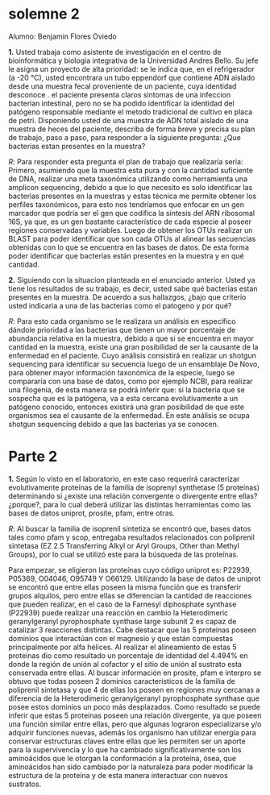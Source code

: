 # solemne 2

Alumno: Benjamin Flores Oviedo

__1.__ Usted trabaja como asistente de investigación en el centro de bioinformática y biología integrativa de la Universidad Andres Bello. Su jefe le asigna un proyecto de alta prioridad: se le indica que, en el refrigerador (a -20 °C), usted encontrara un tubo eppendorf que contiene ADN aislado desde una muestra fecal proveniente de un paciente, cuya identidad desconoce . el paciente presenta claros sintomas de una infeccion bacterian intestinal, pero no se ha podido identificar la identidad del patógeno responsable mediante el metodo tradicional de cultivo en placa de petri. Disponiendo usted de una muestra de ADN total aislado de una muestra de heces del paciente, describa de forma breve y precisa su plan de trabajo, paso a paso, para responder a la siguiente pregunta: ¿Que bacterias estan presentes en la muestra?

_R_: Para responder esta pregunta el plan de trabajo que realizaría seria: Primero, asumiendo que la muestra esta pura y con la cantidad suficiente de DNA, realizar una meta taxonómica utilizando como herramienta una amplicon sequencing, debido a que lo que necesito es solo identificar las bacterias presentes en la muestras y estas técnica me permite obtener los perfiles taxonómicos, para esto nos tendríamos que enfocar en un gen marcador que podría ser el gen que codifica la síntesis del ARN ribosomal 16S, ya que, es un gen bastante característico de cada especie al poseer regiones conservadas y variables. Luego de obtener los OTUs realizar un BLAST para poder identificar que son cada OTUs al alinear las secuencias obtenidas con lo que se encuentra en las bases de datos. De esta forma poder identificar que bacterias están presentes en la muestra y en qué cantidad.


__2.__ Siguiendo con la situacion planteada en el enunciado anterior. Usted ya tiene los resultados de su trabajo, es decir, usted sabe qué bacterias estan presentes en la muestra. De acuerdo a sus hallazgos, ¿bajo que criterio usted indicaria a una de las bacterias como el patogeno y por qué?

_R_: Para esto cada organismo se le realizara un análisis en específico dándole prioridad a las bacterias que tienen un mayor porcentaje de abundancia relativa en la muestra, debido a que si se encuentra en mayor cantidad en la muestra, existe una gran posibilidad de ser la causante de la enfermedad en el paciente. Cuyo análisis consistirá en realizar un shotgun sequencing para identificar su secuencia luego de un ensamblaje De Novo, para obtener mayor información taxonómica de la especie, luego se compararía con una base de datos, como por ejemplo NCBI, para realizar una filogenia, de esta manera se podrá inferir que: si la bacteria que se sospecha que es la patógena, va a esta cercana evolutivamente a un patógeno conocido, entonces existirá una gran posibilidad de que este organismos sea el causante de la enfermedad. En este análisis se ocupa shotgun sequencing debido a que las bacterias ya se conocen. 


# Parte 2

__1.__ Según lo visto en el laboratorio, en este caso requerirá caracterizar evolutivamente proteínas de la familia de isoprenyl synthetase (5 proteínas) determinando si ¿existe una relación convergente o divergente entre ellas? ¿porque?, para lo cual deberá utilizar las distintas herramientas como las bases de datos uniprot, prosite, pfam, entre otras.

_R_: Al buscar la familia de isoprenil sintetiza se encontró que, bases datos tales como pfam y scop, entregaba resultados relacionados con poliprenil sintetasa (EZ 2.5 Transferring Alkyl or Aryl Groups, Other than Methyl Groups), por lo cual se utilizó este para la búsqueda de las proteínas.

Para empezar, se eligieron las proteínas cuyo código uniprot es: P22939, P05369, O04046, O95749 Y O66129. Utilizando la base de datos de uniprot se encontró que entre ellas poseen la misma función que es transferir grupos alquilos, pero entre ellas se diferencian la cantidad de reacciones que pueden realizar, en el caso de la Farnesyl diphosphate synthase (P22939) puede realizar una reacción en cambio la Heterodimeric geranylgeranyl pyrophosphate synthase large subunit 2 es capaz de catalizar 3 reacciones distintas. Cabe destacar que las 5 proteínas poseen dominios que interactúan con el magnesio y que están compuestas principalmente por alfa hélices. Al realizar el alineamiento de estas 5 proteínas dio como resultado un porcentaje de identidad del 4.494% en donde la región de unión al cofactor y el sitio de unión al sustrato esta conservada entre ellas. Al buscar información en prosite, pfam e interpro se obtuvo que todas poseen 2 dominios característicos de la familia de poliprenil sintetasa y que 4 de ellas los poseen en regiones muy cercanas a diferencia de la Heterodimeric geranylgeranyl pyrophosphate synthase que posee estos dominios un poco más desplazados. Como resultado se puede inferir que estas 5 proteínas poseen una relación divergente, ya que poseen una función similar entre ellas, pero que algunas lograron especializarse y/o adquirir funciones nuevas, además los organismo han utilizar energía para conservar estructuras claves entre ellas que les permiten ser un aporte para la supervivencia y lo que ha cambiado significativamente son los aminoácidos que le otorgan la conformación a la proteína, ósea, que aminoácidos han sido cambiado por la naturaleza para poder modificar la estructura de la proteína y de esta manera interactuar con nuevos sustratos.   
 



